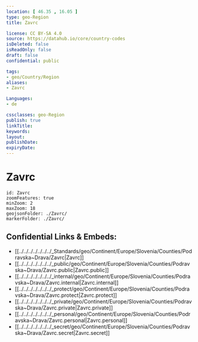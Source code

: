 ```yaml
---
location: [ 46.35 , 16.05 ] 
type: geo-Region
title: Zavrc

license: CC BY-SA 4.0
source: https://datahub.io/core/country-codes
isDeleted: false
isReadOnly: false
draft: false
confidential: public

tags:
- geo/Country/Region
aliases:
- Zavrc

Languages:
- de

cssclasses: geo-Region
publish: true
linkTitle: 
keywords: 
layout: 
publishDate: 
expiryDate: 
---
```


# Zavrc

```leaflet
id: Zavrc
zoomFeatures: true 
minZoom: 2 
maxZoom: 18
geojsonFolder: ./Zavrc/
markerFolder: ./Zavrc/
```


## Confidential Links & Embeds: 
- [[../../../../../../../_Standards/geo/Continent/Europe/Slovenia/Counties/Podravska~Drava/Zavrc|Zavrc]] 
- [[../../../../../../../_public/geo/Continent/Europe/Slovenia/Counties/Podravska~Drava/Zavrc.public|Zavrc.public]] 
- [[../../../../../../../_internal/geo/Continent/Europe/Slovenia/Counties/Podravska~Drava/Zavrc.internal|Zavrc.internal]] 
- [[../../../../../../../_protect/geo/Continent/Europe/Slovenia/Counties/Podravska~Drava/Zavrc.protect|Zavrc.protect]] 
- [[../../../../../../../_private/geo/Continent/Europe/Slovenia/Counties/Podravska~Drava/Zavrc.private|Zavrc.private]] 
- [[../../../../../../../_personal/geo/Continent/Europe/Slovenia/Counties/Podravska~Drava/Zavrc.personal|Zavrc.personal]] 
- [[../../../../../../../_secret/geo/Continent/Europe/Slovenia/Counties/Podravska~Drava/Zavrc.secret|Zavrc.secret]] 


